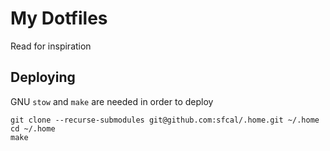 # My Dotfiles

Read for inspiration

## Deploying

GNU `stow` and `make` are needed in order to deploy

```
git clone --recurse-submodules git@github.com:sfcal/.home.git ~/.home
cd ~/.home
make
```